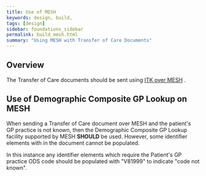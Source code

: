 ```yaml
---
title: Use of MESH
keywords: design, build,
tags: [design]
sidebar: foundations_sidebar
permalink: build_mesh.html
summary: "Using MESH with Transfer of Care Documents"
---
```



## Overview ##

The Transfer of Care documents should be sent using [ITK over MESH](https://developer.nhs.uk/apis/itk3messagedistribution-2-8-0/mesh.html) .

## Use of Demographic Composite GP Lookup on MESH ##

When sending a Transfer of Care document over MESH and the patient's GP practice is not known, then the Demographic Composite GP Lookup facility supported by MESH **SHOULD** be used. However, some identifier elements with in the document cannot be populated.

In this instance any identifier elements which require the Patient's GP practice ODS code should be populated with "V81999" to indicate "code not known". 

  


 



